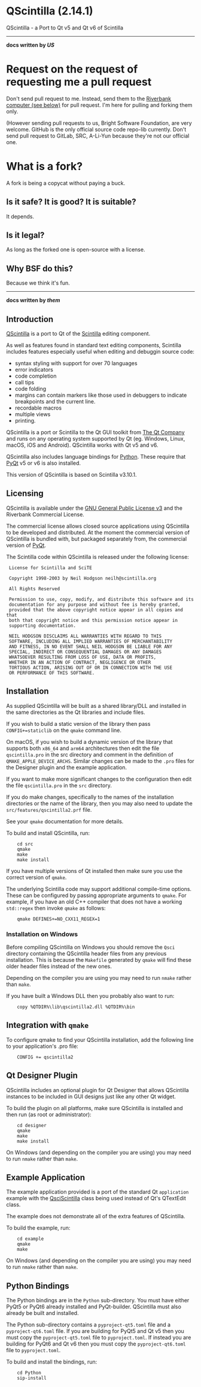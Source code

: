 # QScintilla (2.14.1)
QScintilla - a Port to Qt v5 and Qt v6 of Scintilla

---

**docs written by *US***

# Request on the request of requesting me a pull request

Don't send pull request to me. Instead, send them to the [Riverbank computer (see below)](https://riverbankcomputing.com/) for pull request. I'm here for pulling and forking them only.

(However sending pull requests to us, Bright Software Foundation, are very welcome. GitHub is the only official source code repo-lib currently. Don't send pull request to GitLab, SRC, A-Li-Yun because they're not our official one.

# What is a fork?

A fork is being a copycat without paying a buck.

## Is it safe? It is good? It is suitable?

It depends.

## Is it legal?

As long as the forked one is open-source with a license.

## Why BSF do this?

Because we think it's fun.

---

**docs written by *them***

## Introduction

[QScintilla](https://riverbankcomputing.com/software/qscintilla/) is a port to Qt of the [Scintilla](https://www.scintilla.org) editing component.

As well as features found in standard text editing components, Scintilla includes features especially useful when editing and debuggin source code:

* syntax styling with support for over 70 languages
* error indicators
* code completion
* call tips
* code folding
* margins can contain markers like those used in debuggers to indicate breakpoints and the current line.
* recordable macros
* multiple views
* printing.

QScintilla is a port or Scintilla to the Qt GUI toolkit from [The Qt Company](https://qt.io) and runs on any operating system supported by Qt (eg. Windows, Linux, macOS, iOS and Android). QScintilla works with Qt v5 and v6.

QScintilla also includes language bindings for [Python](https://www.python.org). These require that [PyQt](https://riverbankcomputing.com/software/pyqt/) v5 or v6 is also installed.

This version of QScintilla is based on Scintilla v3.10.1.

## Licensing

QScintilla is available under the [GNU General Public License v3](https://gnu.org/licenses/gpl.html) and the Riverbank Commercial License.


The commercial license allows closed source applications using QScintilla to be developed and distributed. At the moment the commercial version of QScintilla is bundled with, but packaged separately from, the commercial version of [PyQt](https://riverbankcomputing.com/software/pyqt/).

The Scintilla code within QScintilla is released under the following license:

```
 License for Scintilla and SciTE

 Copyright 1998-2003 by Neil Hodgson neilh@scintilla.org

 All Rights Reserved

 Permission to use, copy, modify, and distribute this software and its
 documentation for any purpose and without fee is hereby granted,
 provided that the above copyright notice appear in all copies and that
 both that copyright notice and this permission notice appear in
 supporting documentation.

 NEIL HODGSON DISCLAIMS ALL WARRANTIES WITH REGARD TO THIS
 SOFTWARE, INCLUDING ALL IMPLIED WARRANTIES OF MERCHANTABILITY
 AND FITNESS, IN NO EVENT SHALL NEIL HODGSON BE LIABLE FOR ANY
 SPECIAL, INDIRECT OR CONSEQUENTIAL DAMAGES OR ANY DAMAGES
 WHATSOEVER RESULTING FROM LOSS OF USE, DATA OR PROFITS,
 WHETHER IN AN ACTION OF CONTRACT, NEGLIGENCE OR OTHER
 TORTIOUS ACTION, ARISING OUT OF OR IN CONNECTION WITH THE USE
 OR PERFORMANCE OF THIS SOFTWARE.
```

## Installation

As supplied QScintilla will be built as a shared library/DLL and installed in the same directories as the Qt libraries and include files.

If you wish to build a static version of the library then pass `CONFIG+=staticlib` on the `qmake` command line.

On macOS, if you wish to build a dynamic version of the library that supports both `x86_64` and `arm64` architectures then edit the file `qscintilla.pro` in the src directory and comment in the definition of `QMAKE_APPLE_DEVICE_ARCHS`. Similar changes can be made to the `.pro` files for the Designer plugin and the example application.

If you want to make more significant changes to the configuration then edit the file `qscintilla.pro` in the `src` directory.

If you do make changes, specifically to the names of the installation directories or the name of the library, then you may also need to update the `src/features/qscintilla2.prf` file.

See your `qmake` documentation for more details.

To build and install QScintilla, run:

```console
    cd src
    qmake
    make
    make install
```

If you have multiple versions of Qt installed then make sure you use the correct version of `qmake`.

The underlying Scintilla code may support additional compile-time options. These can be configured by passing appropriate arguments to `qmake`. For example, if you have an old C++ compiler that does not have a working `std::regex` then invoke `qmake` as follows:

```console
    qmake DEFINES+=NO_CXX11_REGEX=1
```

### Installation on Windows

Before compiling QScintilla on Windows you should remove the `Qsci` directory containing the QScintilla header files from any previous installation. This is because the `Makefile` generated by `qmake` will find these older header files instead of the new ones.

Depending on the compiler you are using you may need to run `nmake` rather than `make`.

If you have built a Windows DLL then you probably also want to run:

```console
    copy %QTDIR%\lib\qscintilla2.dll %QTDIR%\bin
```

## Integration with `qmake`

To configure qmake to find your QScintilla installation, add the following line to your application's .pro file:

```console
    CONFIG += qscintilla2
```

## Qt Designer Plugin

QScintilla includes an optional plugin for Qt Designer that allows QScintilla instances to be included in GUI designs just like any other Qt widget.

To build the plugin on all platforms, make sure QScintilla is installed and then run (as root or administrator):

```console
    cd designer
    qmake
    make
    make install
```

On Windows (and depending on the compiler you are using) you may need to run `nmake` rather than `make`.

## Example Application

The example application provided is a port of the standard Qt `application` example with the [QsciScintilla](https://brdocumentation.github.io/qscintilla/classQsciScintilla.html) class being used instead of Qt's QTextEdit class.

The example does not demonstrate all of the extra features of QScintilla.

To build the example, run:

```console
    cd example
    qmake
    make
```

On Windows (and depending on the compiler you are using) you may need to run `nmake` rather than `make`.

## Python Bindings

The Python bindings are in the `Python` sub-directory. You must have either PyQt5 or PyQt6 already installed and PyQt-builder. QScintilla must also already be built and installed.

The Python sub-directory contains a `pyproject-qt5.toml` file and a `pyproject-qt6.toml` file. If you are building for PyQt5 and Qt v5 then you must copy the `pyproject-qt5.toml` file to `pyproject.toml`. If instead you are building for PyQt6 and Qt v6 then you must copy the `pyproject-qt6.toml` file to `pyproject.toml`.

To build and install the bindings, run:

```console
    cd Python
    sip-install
```
